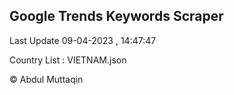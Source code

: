 

## Google Trends Keywords Scraper 
 
Last Update 09-04-2023 , 14:47:47

Country List :
VIETNAM.json



© Abdul Muttaqin 
